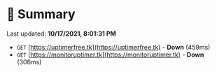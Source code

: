 # 📖 Summary
Last updated: **10/17/2021, 8:01:31 PM**

- `GET` [https://uptimerfree.tk](https://uptimerfree.tk) - **Down** (459ms)
- `GET` [https://monitoruptimer.tk](https://monitoruptimer.tk) - **Down** (306ms)
